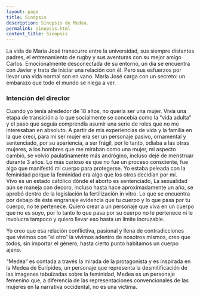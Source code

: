 ```yaml
---
layout: page
title: Sinopsis
description: Sinopsis de Medea.
permalink: sinopsis.html
content_title: Sinopsis
---
```


La vida de María José transcurre entre la universidad, sus siempre distantes padres, el entrenamiento de rugby y sus aventuras con su mejor amigo Carlos. Emocionalmente desconectada de su entorno, un día se encuentra con Javier y trata de iniciar una relación con él. Pero sus esfuerzos por llevar una vida normal son en vano. María José carga con un secreto: un embarazo que todo el mundo se niega a ver.

### Intención del director
Cuando yo tenía alrededor de 18 años, no quería ser una mujer. Vivía una etapa de transición a lo que socialmente se concebía como la “vida adulta“ y el paso que seguía comprendía asumir una serie de roles que no me interesaban en absoluto. A partir de mis experiencias de vida y la familia en la que crecí, para mí ser mujer era ser un personaje pasivo, ornamental y sentenciado, por su apariencia, a ser frágil, por lo tanto, odiaba a las otras mujeres, a los hombres que me miraban como una mujer, mi aspecto cambió, se volvió paulatinamente más andrógino, incluso dejé de menstruar durante 3 años.  Lo más curioso es que no fue un proceso consciente, fue algo que manifestó mi cuerpo para protegerse. Yo estaba peleada con la feminidad porque la feminidad era algo que los otros decidían por mí.  
Vivo es un estado católico dónde el aborto es sentenciado, La sexualidad aún se maneja con decoro, incluso hasta hace aproximadamente un año, se aprobó dentro de la legislación la fertilización in vitro. Lo que se encuentra por debajo de éste engranaje evidencia que tu cuerpo y lo que pasa por tu cuerpo, no te pertenece. Quiero crear a un personaje que viva en un cuerpo que no es suyo, por lo tanto lo que pasa por su cuerpo no le pertenece ni le involucra tampoco y quiero llevar eso hasta un límite incruzable.

Yo creo que esa relación conflictiva, pasional y llena de contradicciones  que vivimos con “el otro“ la vivimos adentro de nosotros mismos, creo que todos, sin importar el género, hasta cierto punto habitamos un cuerpo ajeno.

“Medea“ es contada a través la mirada de la protagonista y es inspirada en la Medea de Eurípides, un personaje que representa la desmitificación de las imagenes tabuízadas sobre la feminidad, Medea es un personaje femenino que, a diferencia de las representaciones convencionales de las mujeres  en la narrativa occidental, no es una victima.